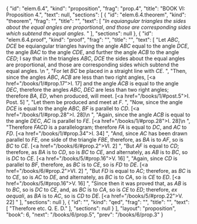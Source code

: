 {
  "id": "elem.6.4",
  "kind": "proposition",
  "frag": "prop.4",
  "title": "BOOK VI: Proposition 4.",
  "text": null,
  "sections": [
    {
      "id": "elem.6.4.theorem",
      "kind": "theorem",
      "frag": "",
      "title": "",
      "text": [
        "<var>In equiangular triangles the sides about the equal angles are proportional</var>, <var>and those are corresponding sides which subtend the equal angles</var>. "
      ],
      "sections": null
    },
    {
      "id": "elem.6.4.proof",
      "kind": "proof",
      "frag": "",
      "title": "",
      "text": [
        "Let <var>ABC</var>, <var>DCE</var> be equiangular triangles having the angle <var>ABC</var> equal to the angle <var>DCE</var>, the angle <var>BAC</var> to the angle <var>CDE</var>, and further the angle <var>ACB</var> to the angle <var>CED</var>; I say that in the triangles <var>ABC</var>, <var>DCE</var> the sides about the equal angles are proportional, and those are corresponding sides which subtend the equal angles. \n      ",
        "For let <var>BC</var> be placed in a straight line with <var>CE</var>. ",
        "Then, since the angles <var>ABC</var>, <var>ACB</var> are less than two right angles, [<a href=\"/books/1/#prop.17\">I. 17</a>] and the angle <var>ACB</var> is equal to the angle <var>DEC</var>, therefore the angles <var>ABC</var>, <var>DEC</var> are less than two right angles; therefore <var>BA</var>, <var>ED</var>, when produced, will meet. [<a href=\"/books/1/#post.5\">I. Post. 5</a>] ",
        "Let them be produced and meet at <var>F</var>. ",
        "Now, since the angle <var>DCE</var> is equal to the angle <var>ABC</var>, <var>BF</var> is parallel to <var>CD</var>. [<a href=\"/books/1/#prop.28\">I. 28</a>]\n      ",
        "Again, since the angle <var>ACB</var> is equal to the angle <var>DEC</var>, <var>AC</var> is parallel to <var>FE</var>. [<a href=\"/books/1/#prop.28\">I. 28</a>]\n      ",
        "Therefore <var>FACD</var> is a parallelogram; therefore <var>FA</var> is equal to <var>DC</var>, and <var>AC</var> to <var>FD</var>. [<a href=\"/books/1/#prop.34\">I. 34</a>] ",
        "And, since <var>AC</var> has been drawn parallel to <var>FE</var>, one side of the triangle <var>FBE</var>, therefore, as <var>BA</var> is to <var>AF</var>, so is <var>BC</var> to <var>CE</var>. [<a href=\"/books/6/#prop.2\">VI. 2</a>] ",
        "But <var>AF</var> is equal to <var>CD</var>; therefore, as <var>BA</var> is to <var>CD</var>, so is <var>BC</var> to <var>CE</var>, and alternately, as <var>AB</var> is to <var>BC</var>, so is <var>DC</var> to <var>CE</var>. [<a href=\"/books/5/#prop.16\">V. 16</a>] ",
        "Again, since <var>CD</var> is parallel to <var>BF</var>, therefore, as <var>BC</var> is to <var>CE</var>, so is <var>FD</var> to <var>DE</var>. [<a href=\"/books/6/#prop.2\">VI. 2</a>] ",
        "But <var>FD</var> is equal to <var>AC</var>; therefore, as <var>BC</var> is to <var>CE</var>, so is <var>AC</var> to <var>DE</var>, and alternately, as <var>BC</var> is to <var>CA</var>, so is <var>CE</var> to <var>ED</var>. [<a href=\"/books/5/#prop.16\">V. 16</a>] ",
        "Since then it was proved that, as <var>AB</var> is to <var>BC</var>, so is <var>DC</var> to <var>CE</var>, and, as <var>BC</var> is to <var>CA</var>, so is <var>CE</var> to <var>ED</var>; therefore, <var>ex aequali</var>, as <var>BA</var> is to <var>AC</var>, so is <var>CD</var> to <var>DE</var>. [<a href=\"/books/5/#prop.22\">V. 22</a>] "
      ],
      "sections": null
    },
    {
      "id": "",
      "kind": "qed",
      "frag": "",
      "title": "",
      "text": [
        "Therefore etc. Q. E. D."
      ],
      "sections": null
    }
  ],
  "layout": "proposition",
  "book": 6,
  "next": "/books/6/prop.5",
  "prev": "/books/6/prop.3"
}
